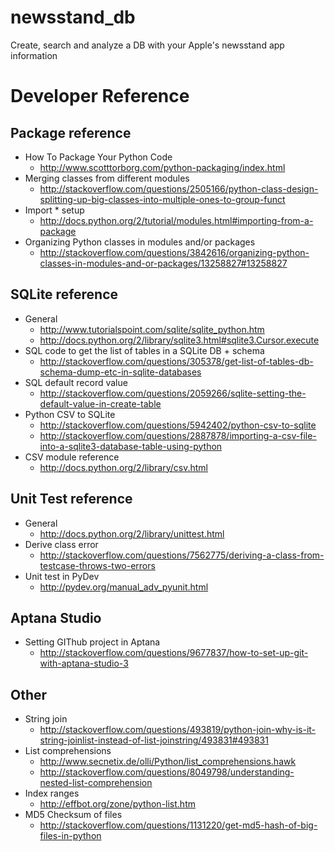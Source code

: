 # newsstand_db

Create, search and analyze a DB with your Apple's newsstand app information

# Developer Reference

## Package reference

- How To Package Your Python Code
	- http://www.scotttorborg.com/python-packaging/index.html
- Merging classes from different modules
	- http://stackoverflow.com/questions/2505166/python-class-design-splitting-up-big-classes-into-multiple-ones-to-group-funct
- Import * setup
	- http://docs.python.org/2/tutorial/modules.html#importing-from-a-package
- Organizing Python classes in modules and/or packages
	- http://stackoverflow.com/questions/3842616/organizing-python-classes-in-modules-and-or-packages/13258827#13258827
		
## SQLite reference

- General
	- http://www.tutorialspoint.com/sqlite/sqlite_python.htm
	- http://docs.python.org/2/library/sqlite3.html#sqlite3.Cursor.execute
- SQL code to get the list of tables in a SQLite DB + schema
	- http://stackoverflow.com/questions/305378/get-list-of-tables-db-schema-dump-etc-in-sqlite-databases
- SQL default record value
	- http://stackoverflow.com/questions/2059266/sqlite-setting-the-default-value-in-create-table
- Python CSV to SQLite
	- http://stackoverflow.com/questions/5942402/python-csv-to-sqlite
	- http://stackoverflow.com/questions/2887878/importing-a-csv-file-into-a-sqlite3-database-table-using-python
- CSV module reference
	- http://docs.python.org/2/library/csv.html
	

## Unit Test reference

- General
	- http://docs.python.org/2/library/unittest.html
- Derive class error
	- http://stackoverflow.com/questions/7562775/deriving-a-class-from-testcase-throws-two-errors
- Unit test in PyDev
	- http://pydev.org/manual_adv_pyunit.html

## Aptana Studio

- Setting GIThub project in Aptana
	- http://stackoverflow.com/questions/9677837/how-to-set-up-git-with-aptana-studio-3
	
## Other

- String join
	- http://stackoverflow.com/questions/493819/python-join-why-is-it-string-joinlist-instead-of-list-joinstring/493831#493831
- List comprehensions
	- http://www.secnetix.de/olli/Python/list_comprehensions.hawk
	- http://stackoverflow.com/questions/8049798/understanding-nested-list-comprehension
- Index ranges
	- http://effbot.org/zone/python-list.htm
- MD5 Checksum of files
	- http://stackoverflow.com/questions/1131220/get-md5-hash-of-big-files-in-python
	
